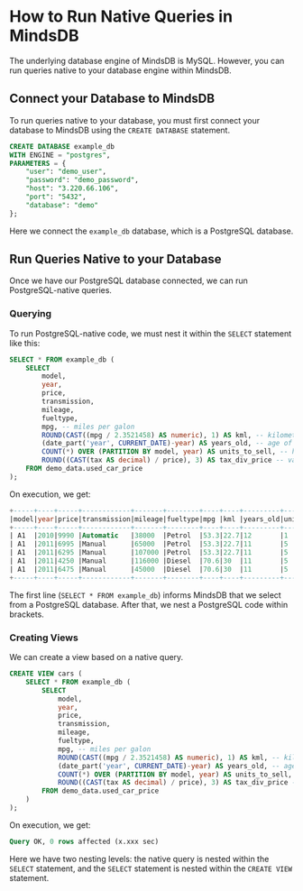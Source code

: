 # How to Run Native Queries in MindsDB

The underlying database engine of MindsDB is MySQL. However, you can run queries native to your database engine within MindsDB.

## Connect your Database to MindsDB

To run queries native to your database, you must first connect your database to MindsDB using the `CREATE DATABASE` statement.

```sql
CREATE DATABASE example_db
WITH ENGINE = "postgres",
PARAMETERS = {
    "user": "demo_user",
    "password": "demo_password",
    "host": "3.220.66.106",
    "port": "5432",
    "database": "demo"
};
```

Here we connect the `example_db` database, which is a PostgreSQL database.

## Run Queries Native to your Database

Once we have our PostgreSQL database connected, we can run PostgreSQL-native queries.

### Querying

To run PostgreSQL-native code, we must nest it within the `SELECT` statement like this:

```sql
SELECT * FROM example_db (
    SELECT 
        model, 
        year, 
        price, 
        transmission, 
        mileage, 
        fueltype, 
        mpg, -- miles per galon
        ROUND(CAST((mpg / 2.3521458) AS numeric), 1) AS kml, -- kilometers per liter
        (date_part('year', CURRENT_DATE)-year) AS years_old, -- age of a car
        COUNT(*) OVER (PARTITION BY model, year) AS units_to_sell, -- how many units of a certain model are sold in a year
        ROUND((CAST(tax AS decimal) / price), 3) AS tax_div_price -- value of tax divided by price of a car
    FROM demo_data.used_car_price
);
```

On execution, we get:

```sql
+-----+----+-----+------------+-------+--------+----+----+---------+-------------+-------------+
|model|year|price|transmission|mileage|fueltype|mpg |kml |years_old|units_to_sell|tax_div_price|
+-----+----+-----+------------+-------+--------+----+----+---------+-------------+-------------+
| A1  |2010|9990 |Automatic   |38000  |Petrol  |53.3|22.7|12       |1            |0.013        |
| A1  |2011|6995 |Manual      |65000  |Petrol  |53.3|22.7|11       |5            |0.018        |
| A1  |2011|6295 |Manual      |107000 |Petrol  |53.3|22.7|11       |5            |0.02         |
| A1  |2011|4250 |Manual      |116000 |Diesel  |70.6|30  |11       |5            |0.005        |
| A1  |2011|6475 |Manual      |45000  |Diesel  |70.6|30  |11       |5            |0            |
+-----+----+-----+------------+-------+--------+----+----+---------+-------------+-------------+
```

The first line (`SELECT * FROM example_db`) informs MindsDB that we select from a PostgreSQL database. After that, we nest a PostgreSQL code within brackets.

### Creating Views

We can create a view based on a native query.

```sql
CREATE VIEW cars (
    SELECT * FROM example_db (
        SELECT 
            model, 
            year, 
            price, 
            transmission, 
            mileage, 
            fueltype, 
            mpg, -- miles per galon
            ROUND(CAST((mpg / 2.3521458) AS numeric), 1) AS kml, -- kilometers per liter
            (date_part('year', CURRENT_DATE)-year) AS years_old, -- age of a car
            COUNT(*) OVER (PARTITION BY model, year) AS units_to_sell, -- how many units of a certain model are sold in a year
            ROUND((CAST(tax AS decimal) / price), 3) AS tax_div_price -- value of tax divided by price of a car
        FROM demo_data.used_car_price
    )
);
```

On execution, we get:

```sql
Query OK, 0 rows affected (x.xxx sec)
```

Here we have two nesting levels: the native query is nested within the `SELECT` statement, and the `SELECT` statement is nested within the `CREATE VIEW` statement.
